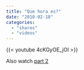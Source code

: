 ```yaml
---
title: "Que hora es?"
date: "2010-02-18"
categories:
  - "shares"
  - "videos"
---
```


{{< youtube 4cKGyOE_jOI >}}

Also watch [part 2](https://www.youtube.com/watch?v=6ZGac0jM8f0)
